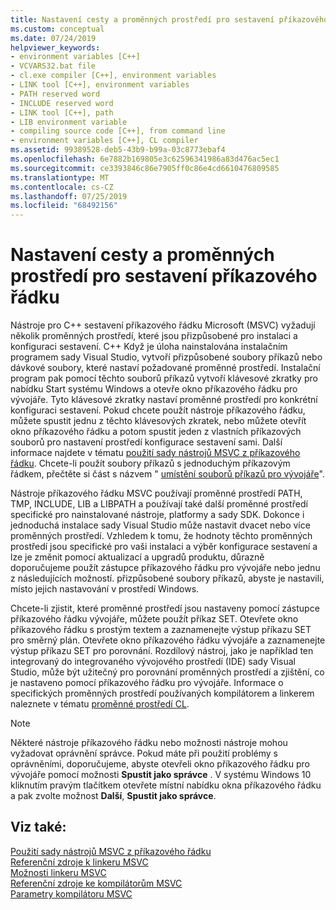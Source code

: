 ```yaml
---
title: Nastavení cesty a proměnných prostředí pro sestavení příkazového řádku
ms.custom: conceptual
ms.date: 07/24/2019
helpviewer_keywords:
- environment variables [C++]
- VCVARS32.bat file
- cl.exe compiler [C++], environment variables
- LINK tool [C++], environment variables
- PATH reserved word
- INCLUDE reserved word
- LINK tool [C++], path
- LIB environment variable
- compiling source code [C++], from command line
- environment variables [C++], CL compiler
ms.assetid: 99389528-deb5-43b9-b99a-03c8773ebaf4
ms.openlocfilehash: 6e7882b169805e3c62596341986a83d476ac5ec1
ms.sourcegitcommit: ce3393846c86e7905ff0c86e4cd6610476809585
ms.translationtype: MT
ms.contentlocale: cs-CZ
ms.lasthandoff: 07/25/2019
ms.locfileid: "68492156"
---
```

# <a name="set-the-path-and-environment-variables-for-command-line-builds"></a>Nastavení cesty a proměnných prostředí pro sestavení příkazového řádku

Nástroje pro C++ sestavení příkazového řádku Microsoft (MSVC) vyžadují několik proměnných prostředí, které jsou přizpůsobené pro instalaci a konfiguraci sestavení. C++ Když je úloha nainstalována instalačním programem sady Visual Studio, vytvoří přizpůsobené soubory příkazů nebo dávkové soubory, které nastaví požadované proměnné prostředí. Instalační program pak pomocí těchto souborů příkazů vytvoří klávesové zkratky pro nabídku Start systému Windows a otevře okno příkazového řádku pro vývojáře. Tyto klávesové zkratky nastaví proměnné prostředí pro konkrétní konfiguraci sestavení. Pokud chcete použít nástroje příkazového řádku, můžete spustit jednu z těchto klávesových zkratek, nebo můžete otevřít okno příkazového řádku a potom spustit jeden z vlastních příkazových souborů pro nastavení prostředí konfigurace sestavení sami. Další informace najdete v tématu [použití sady nástrojů MSVC z příkazového řádku](building-on-the-command-line.md). Chcete-li použít soubory příkazů s jednoduchým příkazovým řádkem, přečtěte si část s názvem " [umístění souborů příkazů pro vývojáře](building-on-the-command-line.md#developer_command_file_locations)".

Nástroje příkazového řádku MSVC používají proměnné prostředí PATH, TMP, INCLUDE, LIB a LIBPATH a používají také další proměnné prostředí specifické pro nainstalované nástroje, platformy a sady SDK. Dokonce i jednoduchá instalace sady Visual Studio může nastavit dvacet nebo více proměnných prostředí. Vzhledem k tomu, že hodnoty těchto proměnných prostředí jsou specifické pro vaši instalaci a výběr konfigurace sestavení a lze je změnit pomocí aktualizací a upgradů produktu, důrazně doporučujeme použít zástupce příkazového řádku pro vývojáře nebo jednu z následujících možností. přizpůsobené soubory příkazů, abyste je nastavili, místo jejich nastavování v prostředí Windows.

Chcete-li zjistit, které proměnné prostředí jsou nastaveny pomocí zástupce příkazového řádku vývojáře, můžete použít příkaz SET. Otevřete okno příkazového řádku s prostým textem a zaznamenejte výstup příkazu SET pro směrný plán. Otevřete okno příkazového řádku vývojáře a zaznamenejte výstup příkazu SET pro porovnání. Rozdílový nástroj, jako je například ten integrovaný do integrovaného vývojového prostředí (IDE) sady Visual Studio, může být užitečný pro porovnání proměnných prostředí a zjištění, co je nastaveno pomocí příkazového řádku pro vývojáře. Informace o specifických proměnných prostředí používaných kompilátorem a linkerem naleznete v tématu [proměnné prostředí CL](reference/cl-environment-variables.md).

> [!NOTE]
>  Některé nástroje příkazového řádku nebo možnosti nástroje mohou vyžadovat oprávnění správce. Pokud máte při použití problémy s oprávněními, doporučujeme, abyste otevřeli okno příkazového řádku pro vývojáře pomocí možnosti **Spustit jako správce** . V systému Windows 10 kliknutím pravým tlačítkem otevřete místní nabídku okna příkazového řádku a pak zvolte možnost **Další**, **Spustit jako správce**.

## <a name="see-also"></a>Viz také:

[Použití sady nástrojů MSVC z příkazového řádku](building-on-the-command-line.md)<br/>
[Referenční zdroje k linkeru MSVC](reference/linking.md)<br/>
[Možnosti linkeru MSVC](reference/linker-options.md)<br/>
[Referenční zdroje ke kompilátorům MSVC](reference/compiling-a-c-cpp-program.md)<br/>
[Parametry kompilátoru MSVC](reference/compiler-options.md)
